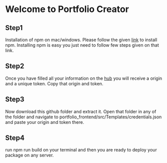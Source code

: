 # Welcome to Portfolio Creator


## Step1
Installation of npm on mac/windows. Please follow the given [link](https://docs.npmjs.com/downloading-and-installing-node-js-and-npm) to install npm. Installing npm is easy you just need to follow few steps given on that link.

## Step2
Once you have filled all your information on the [hub](https://sitesheet.apoorvpal.in/dashboard) you will receive a origin and a unique token. Copy that origin and token.

## Step3
Now download this github folder and extract it. Open that folder in any of the folder and navigate to  portfolio_frontend/src/Templates/credentials.json and paste your origin and token there.

## Step4
run npm run build on your terminal and then you are ready to deploy your package on any server.

